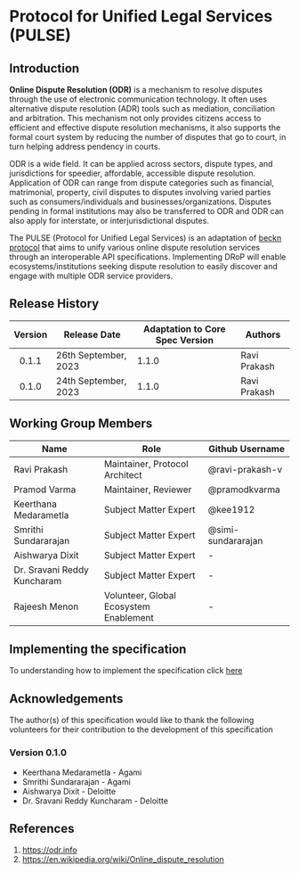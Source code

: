 # Protocol for Unified Legal Services (PULSE)
## Introduction

**Online Dispute Resolution (ODR)** is a mechanism to resolve disputes through the use of electronic communication technology. It often uses alternative dispute resolution (ADR) tools such as mediation, conciliation and arbitration. This mechanism not only provides citizens access to efficient and effective dispute resolution mechanisms, it also supports the formal court system by reducing the number of disputes that go to court, in turn helping address pendency in courts.

ODR is a wide field. It can be applied across sectors, dispute types, and jurisdictions for speedier, affordable, accessible dispute resolution. Application of ODR can range from dispute categories such as financial, matrimonial, property, civil disputes to disputes involving varied parties such as consumers/individuals and businesses/organizations. Disputes pending in formal institutions may also be transferred to ODR and ODR can also apply for interstate, or interjurisdictional disputes.

The PULSE (Protocol for Unified Legal Services) is an adaptation of [beckn protocol](https://github.com/beckn/protocol-specifications) that aims to unify various online dispute resolution services through an interoperable API specifications. Implementing DRoP will enable ecosystems/institutions seeking dispute resolution to easily discover and engage with multiple ODR service providers.


## Release History

| Version | Release Date         | Adaptation to Core Spec Version | Authors      |
| :-----: | -------------------- | ------------------------------- | ------------ |
|  0.1.1  | 26th September, 2023 | 1.1.0                           | Ravi Prakash |
|  0.1.0  | 24th September, 2023 | 1.1.0                           | Ravi Prakash |

## Working Group Members

| Name                        | Role                                     | Github Username    |
| --------------------------- | -----------------------------------------| -------------------|
| Ravi Prakash                | Maintainer, Protocol Architect           | @ravi-prakash-v    |
| Pramod Varma                | Maintainer, Reviewer                     | @pramodkvarma      |
| Keerthana Medarametla       | Subject Matter Expert                    | @kee1912           |
| Smrithi Sundararajan        | Subject Matter Expert                    | @simi-sundararajan |
| Aishwarya Dixit             | Subject Matter Expert                    |        -           |
| Dr. Sravani Reddy Kuncharam | Subject Matter Expert                    |        -           |
| Rajeesh Menon               | Volunteer, Global Ecosystem Enablement   |        -           |

## Implementing the specification

To understanding how to implement the specification click [here](./docs)

## Acknowledgements

The author(s) of this specification would like to thank the following volunteers for their contribution to the development of this specification

### Version 0.1.0

- Keerthana Medarametla - Agami
- Smrithi Sundararajan - Agami
- Aishwarya Dixit - Deloitte
- Dr. Sravani Reddy Kuncharam - Deloitte

## References
1. https://odr.info
2. https://en.wikipedia.org/wiki/Online_dispute_resolution
